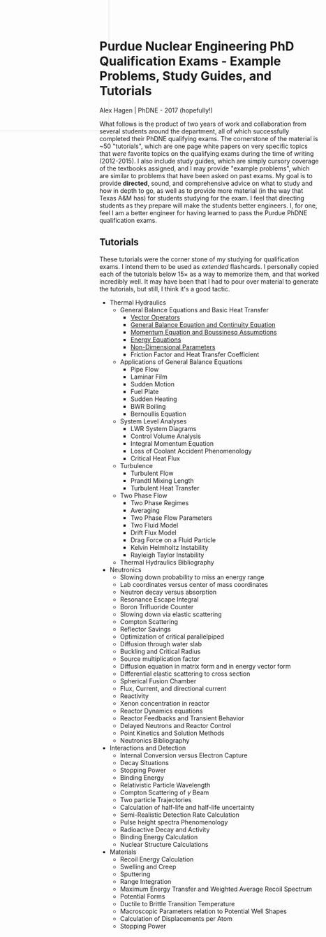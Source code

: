 # Purdue Nuclear Engineering PhD Qualification Exams - Example Problems, Study Guides, and Tutorials

<img src="css/q.svg" style="position: absolute; top: -100px; left: -150px; width: 400px; opacity: 0.5; z-index: 0;" />

Alex Hagen | PhDNE - 2017 (hopefully!)

What follows is the product of two years of work and collaboration from several
students around the department, all of which successfully completed their PhDNE
qualifying exams.  The cornerstone of the material is ~50 "tutorials", which are
one page white papers on very specific topics that *were* favorite topics on the
qualifying exams during the time of writing (2012-2015).  I also include study
guides, which are simply cursory coverage of the textbooks assigned, and I may
provide "example problems", which are similar to problems that have been asked
on past exams.  My goal is to provide **directed**, sound, and comprehensive
advice on what to study and how in depth to go, as well as to provide more
material (in the way that Texas A&M has) for students studying for the exam.  I
feel that directing students as they prepare will make the students better
engineers. I, for one, feel I am a better engineer for having learned to pass
the Purdue PhDNE qualification exams.

## Tutorials

These tutorials were the corner stone of my studying for qualification exams.  I
intend them to be used as *extended* flashcards.  I personally copied each of
the tutorials below $15\times$ as a way to memorize them, and that worked
incredibly well. It may have been that I had to pour over material to generate
the tutorials, but still, I think it's a good tactic.

<!--
<div id="menu">
<div class="panel list-group">
<a href="#" class="list-group-item" data-toggle="collapse" data-target="#th" data-parent="#menu">Thermal Hydraulics</a>
<div id="th" class="sublinks collapse">
<a class='list-group-item small' href='th/01_vector_operators.html'>Vector Operators</a>
</div>
</div>
</div>
-->

- Thermal Hydraulics
    - General Balance Equations and Basic Heat Transfer
        - [Vector Operators](th/01_vector_operators.html)
        - [General Balance Equation and Continuity Equation](th/02_general_balance_equations_and_continuity_equation.html)
        - [Momentum Equation and Boussinesq Assumptions](th/03_momentum_equation_and_boussinesq_assumption.html)
        - [Energy Equations](th/04_energy_equations.html)
        - [Non-Dimensional Parameters](th/05_non-dimensional_parameters.html)
        - Friction Factor and Heat Transfer Coefficient
    - Applications of General Balance Equations
        - Pipe Flow
        - Laminar Film
        - Sudden Motion
        - Fuel Plate
        - Sudden Heating
        - BWR Boiling
        - Bernoullis Equation
    - System Level Analyses
        - LWR System Diagrams
        - Control Volume Analysis
        - Integral Momentum Equation
        - Loss of Coolant Accident Phenomenology
        - Critical Heat Flux
    - Turbulence
        - Turbulent Flow
        - Prandtl Mixing Length
        - Turbulent Heat Transfer
    - Two Phase Flow
        - Two Phase Regimes
        - Averaging
        - Two Phase Flow Parameters
        - Two Fluid Model
        - Drift Flux Model
        - Drag Force on a Fluid Particle
        - Kelvin Helmholtz Instability
        - Rayleigh Taylor Instability
    - Thermal Hydraulics Bibliography
- Neutronics
    - Slowing down probability to miss an energy range
    - Lab coordinates versus center of mass coordinates
    - Neutron decay versus absorption
    - Resonance Escape Integral
    - Boron Trifluoride Counter
    - Slowing down via elastic scattering
    - Compton Scattering
    - Reflector Savings
    - Optimization of critical parallelpiped
    - Diffusion through water slab
    - Buckling and Critical Radius
    - Source multiplication factor
    - Diffusion equation in matrix form and in energy vector form
    - Differential elastic scattering to cross section
    - Spherical Fusion Chamber
    - Flux, Current, and directional current
    - Reactivity
    - Xenon concentration in reactor
    - Reactor Dynamics equations
    - Reactor Feedbacks and Transient Behavior
    - Delayed Neutrons and Reactor Control
    - Point Kinetics and Solution Methods
    - Neutronics Bibliography
- Interactions and Detection
    - Internal Conversion versus Electron Capture
    - Decay Situations
    - Stopping Power
    - Binding Energy
    - Relativistic Particle Wavelength
    - Compton Scattering of $\gamma$ Beam
    - Two particle Trajectories
    - Calculation of half-life and half-life uncertainty
    - Semi-Realistic Detection Rate Calculation
    - Pulse height spectra Phenomenology
    - Radioactive Decay and Activity
    - Binding Energy Calculation
    - Nuclear Structure Calculations
- Materials
    - Recoil Energy Calculation
    - Swelling and Creep
    - Sputtering
    - Range Integration
    - Maximum Energy Transfer and Weighted Average Recoil Spectrum
    - Potential Forms
    - Ductile to Brittle Transition Temperature
    - Macroscopic Parameters relation to Potential Well Shapes
    - Calculation of Displacements per Atom
    - Stopping Power
